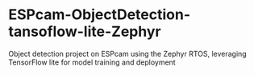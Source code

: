 # ESPcam-ObjectDetection-tansoflow-lite-Zephyr
Object detection project on ESPcam using the Zephyr RTOS, leveraging TensorFlow lite for model training and deployment
